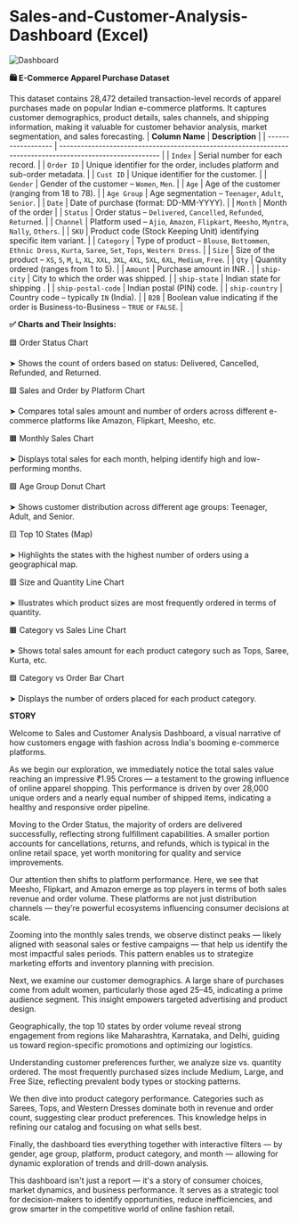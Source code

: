 # Sales-and-Customer-Analysis-Dashboard (Excel)
![Dashboard](https://github.com/user-attachments/assets/4bef08cb-a6ff-4d98-9403-7f190ea179f3)

**🛍️ E-Commerce Apparel Purchase Dataset**

This dataset contains 28,472 detailed transaction-level records of apparel purchases made on popular Indian e-commerce platforms. It captures customer demographics, product details, sales channels, and shipping information, making it valuable for customer behavior analysis, market segmentation, and sales forecasting.
| **Column Name**    | **Description**                                                                                            |
| ------------------ | ---------------------------------------------------------------------------------------------------------- |
| `Index`            | Serial number for each record.                                                                             |
| `Order ID`         | Unique identifier for the order, includes platform and sub-order metadata.                                 |
| `Cust ID`          | Unique identifier for the customer.                                                                        |
| `Gender`           | Gender of the customer – `Women`, `Men`.                                                                   |
| `Age`              | Age of the customer (ranging from 18 to 78).                                                               |
| `Age Group`        | Age segmentation – `Teenager`, `Adult`, `Senior`.                                                          |
| `Date`             | Date of purchase (format: DD-MM-YYYY).                                                                     |
| `Month`            | Month of the order                                                               |
| `Status`           | Order status – `Delivered`, `Cancelled`, `Refunded`, `Returned`.                                           |
| `Channel`          | Platform used – `Ajio`, `Amazon`, `Flipkart`, `Meesho`, `Myntra`, `Nally`, `Others`.                       |
| `SKU`              | Product code (Stock Keeping Unit) identifying specific item variant.                                       |
| `Category`         | Type of product – `Blouse`, `Bottommen`, `Ethnic Dress`, `Kurta`, `Saree`, `Set`, `Tops`, `Western Dress`. |
| `Size`             | Size of the product – `XS`, `S`, `M`, `L`, `XL`, `XXL`, `3XL`, `4XL`, `5XL`, `6XL`, `Medium`, `Free`.      |
| `Qty`              | Quantity ordered (ranges from 1 to 5).                                                                     |
| `Amount`           | Purchase amount in INR .                                                                    |
| `ship-city`        | City to which the order was shipped.                                                                       |
| `ship-state`       | Indian state for shipping .                                                   |
| `ship-postal-code` | Indian postal (PIN) code.                                                                                  |
| `ship-country`     | Country code – typically `IN` (India).                                                                     |
| `B2B`              | Boolean value indicating if the order is Business-to-Business – `TRUE` or `FALSE`.                         |

**✅ Charts and Their Insights:**

🟦 Order Status Chart

➤ Shows the count of orders based on status: Delivered, Cancelled, Refunded, and Returned.

🟩 Sales and Order by Platform Chart

➤ Compares total sales amount and number of orders across different e-commerce platforms like Amazon, Flipkart, Meesho, etc.

🟧 Monthly Sales Chart

➤ Displays total sales for each month, helping identify high and low-performing months.

🟪 Age Group Donut Chart

➤ Shows customer distribution across different age groups: Teenager, Adult, and Senior.

🟨 Top 10 States (Map)

➤ Highlights the states with the highest number of orders using a geographical map.

🟥 Size and Quantity Line Chart

➤ Illustrates which product sizes are most frequently ordered in terms of quantity.

🟫 Category vs Sales Line Chart

➤ Shows total sales amount for each product category such as Tops, Saree, Kurta, etc.

🟦 Category vs Order Bar Chart

➤ Displays the number of orders placed for each product category.

**STORY**

Welcome to Sales and Customer Analysis Dashboard, a visual narrative of how customers engage with fashion across India's booming e-commerce platforms.

As we begin our exploration, we immediately notice the total sales value reaching an impressive ₹1.95 Crores — a testament to the growing influence of online apparel shopping. This performance is driven by over 28,000 unique orders and a nearly equal number of shipped items, indicating a healthy and responsive order pipeline.

Moving to the Order Status, the majority of orders are delivered successfully, reflecting strong fulfillment capabilities. A smaller portion accounts for cancellations, returns, and refunds, which is typical in the online retail space, yet worth monitoring for quality and service improvements.

Our attention then shifts to platform performance. Here, we see that Meesho, Flipkart, and Amazon emerge as top players in terms of both sales revenue and order volume. These platforms are not just distribution channels — they’re powerful ecosystems influencing consumer decisions at scale.

Zooming into the monthly sales trends, we observe distinct peaks — likely aligned with seasonal sales or festive campaigns — that help us identify the most impactful sales periods. This pattern enables us to strategize marketing efforts and inventory planning with precision.

Next, we examine our customer demographics. A large share of purchases come from adult women, particularly those aged 25–45, indicating a prime audience segment. This insight empowers targeted advertising and product design.

Geographically, the top 10 states by order volume reveal strong engagement from regions like Maharashtra, Karnataka, and Delhi, guiding us toward region-specific promotions and optimizing our logistics.

Understanding customer preferences further, we analyze size vs. quantity ordered. The most frequently purchased sizes include Medium, Large, and Free Size, reflecting prevalent body types or stocking patterns.

We then dive into product category performance. Categories such as Sarees, Tops, and Western Dresses dominate both in revenue and order count, suggesting clear product preferences. This knowledge helps in refining our catalog and focusing on what sells best.

Finally, the dashboard ties everything together with interactive filters — by gender, age group, platform, product category, and month — allowing for dynamic exploration of trends and drill-down analysis.

This dashboard isn't just a report — it's a story of consumer choices, market dynamics, and business performance. It serves as a strategic tool for decision-makers to identify opportunities, reduce inefficiencies, and grow smarter in the competitive world of online fashion retail.
